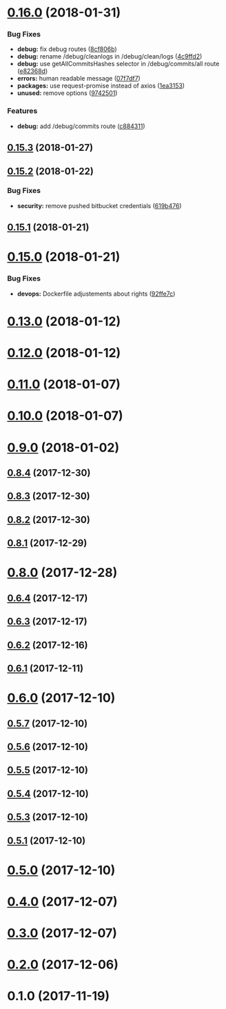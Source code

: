 <a name="0.16.0"></a>
# [0.16.0](https://github.com/guillaumearm/barbe-ci/compare/v0.15.3...v0.16.0) (2018-01-31)


### Bug Fixes

* **debug:** fix debug routes ([8cf806b](https://github.com/guillaumearm/barbe-ci/commit/8cf806b))
* **debug:** rename /debug/cleanlogs in /debug/clean/logs ([4c9ffd2](https://github.com/guillaumearm/barbe-ci/commit/4c9ffd2))
* **debug:** use getAllCommitsHashes selector in /debug/commits/all route ([e82368d](https://github.com/guillaumearm/barbe-ci/commit/e82368d))
* **errors:** human readable message ([07f7df7](https://github.com/guillaumearm/barbe-ci/commit/07f7df7))
* **packages:** use request-promise instead of axios ([1ea3153](https://github.com/guillaumearm/barbe-ci/commit/1ea3153))
* **unused:** remove options ([9742501](https://github.com/guillaumearm/barbe-ci/commit/9742501))


### Features

* **debug:** add /debug/commits route ([c884311](https://github.com/guillaumearm/barbe-ci/commit/c884311))



<a name="0.15.3"></a>
## [0.15.3](https://github.com/guillaumearm/barbe-ci/compare/v0.15.2...v0.15.3) (2018-01-27)



<a name="0.15.2"></a>
## [0.15.2](https://github.com/guillaumearm/barbe-ci/compare/v0.15.1...v0.15.2) (2018-01-22)


### Bug Fixes

* **security:** remove pushed bitbucket credentials ([619b476](https://github.com/guillaumearm/barbe-ci/commit/619b476))



<a name="0.15.1"></a>
## [0.15.1](https://github.com/guillaumearm/barbe-ci/compare/v0.15.0...v0.15.1) (2018-01-21)



<a name="0.15.0"></a>
# [0.15.0](https://github.com/guillaumearm/barbe-ci/compare/v0.13.0...v0.15.0) (2018-01-21)


### Bug Fixes

* **devops:** Dockerfile adjustements about rights ([92ffe7c](https://github.com/guillaumearm/barbe-ci/commit/92ffe7c))



<a name="0.13.0"></a>
# [0.13.0](https://github.com/guillaumearm/barbe-ci/compare/v0.12.0...v0.13.0) (2018-01-12)



<a name="0.12.0"></a>
# [0.12.0](https://github.com/guillaumearm/barbe-ci/compare/v0.11.0...v0.12.0) (2018-01-12)



<a name="0.11.0"></a>
# [0.11.0](https://github.com/guillaumearm/barbe-ci/compare/v0.10.0...v0.11.0) (2018-01-07)



<a name="0.10.0"></a>
# [0.10.0](https://github.com/guillaumearm/barbe-ci/compare/v0.9.0...v0.10.0) (2018-01-07)



<a name="0.9.0"></a>
# [0.9.0](https://github.com/guillaumearm/barbe-ci/compare/v0.8.4...v0.9.0) (2018-01-02)



<a name="0.8.4"></a>
## [0.8.4](https://github.com/guillaumearm/barbe-ci/compare/v0.8.3...v0.8.4) (2017-12-30)



<a name="0.8.3"></a>
## [0.8.3](https://github.com/guillaumearm/barbe-ci/compare/v0.8.2...v0.8.3) (2017-12-30)



<a name="0.8.2"></a>
## [0.8.2](https://github.com/guillaumearm/barbe-ci/compare/v0.8.1...v0.8.2) (2017-12-30)



<a name="0.8.1"></a>
## [0.8.1](https://github.com/guillaumearm/barbe-ci/compare/v0.8.0...v0.8.1) (2017-12-29)



<a name="0.8.0"></a>
# [0.8.0](https://github.com/guillaumearm/barbe-ci/compare/v0.6.4...v0.8.0) (2017-12-28)



<a name="0.6.4"></a>
## [0.6.4](https://github.com/guillaumearm/barbe-ci/compare/v0.6.3...v0.6.4) (2017-12-17)



<a name="0.6.3"></a>
## [0.6.3](https://github.com/guillaumearm/barbe-ci/compare/v0.6.2...v0.6.3) (2017-12-17)



<a name="0.6.2"></a>
## [0.6.2](https://github.com/guillaumearm/barbe-ci/compare/v0.6.1...v0.6.2) (2017-12-16)



<a name="0.6.1"></a>
## [0.6.1](https://github.com/guillaumearm/barbe-ci/compare/v0.6.0...v0.6.1) (2017-12-11)



<a name="0.6.0"></a>
# [0.6.0](https://github.com/guillaumearm/barbe-ci/compare/v0.5.7...v0.6.0) (2017-12-10)



<a name="0.5.7"></a>
## [0.5.7](https://github.com/guillaumearm/barbe-ci/compare/v0.5.6...v0.5.7) (2017-12-10)



<a name="0.5.6"></a>
## [0.5.6](https://github.com/guillaumearm/barbe-ci/compare/v0.5.5...v0.5.6) (2017-12-10)



<a name="0.5.5"></a>
## [0.5.5](https://github.com/guillaumearm/barbe-ci/compare/v0.5.4...v0.5.5) (2017-12-10)



<a name="0.5.4"></a>
## [0.5.4](https://github.com/guillaumearm/barbe-ci/compare/v0.5.3...v0.5.4) (2017-12-10)



<a name="0.5.3"></a>
## [0.5.3](https://github.com/guillaumearm/barbe-ci/compare/v0.5.1...v0.5.3) (2017-12-10)



<a name="0.5.1"></a>
## [0.5.1](https://github.com/guillaumearm/barbe-ci/compare/v0.5.0...v0.5.1) (2017-12-10)



<a name="0.5.0"></a>
# [0.5.0](https://github.com/guillaumearm/barbe-ci/compare/v0.4.0...v0.5.0) (2017-12-10)



<a name="0.4.0"></a>
# [0.4.0](https://github.com/guillaumearm/barbe-ci/compare/v0.3.0...v0.4.0) (2017-12-07)



<a name="0.3.0"></a>
# [0.3.0](https://github.com/guillaumearm/barbe-ci/compare/v0.2.0...v0.3.0) (2017-12-07)



<a name="0.2.0"></a>
# [0.2.0](https://github.com/guillaumearm/barbe-ci/compare/v0.1.0...v0.2.0) (2017-12-06)



<a name="0.1.0"></a>
# 0.1.0 (2017-11-19)



